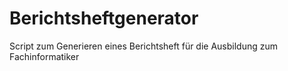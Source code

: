# Berichtsheftgenerator
Script zum Generieren eines Berichtsheft für die Ausbildung zum Fachinformatiker
